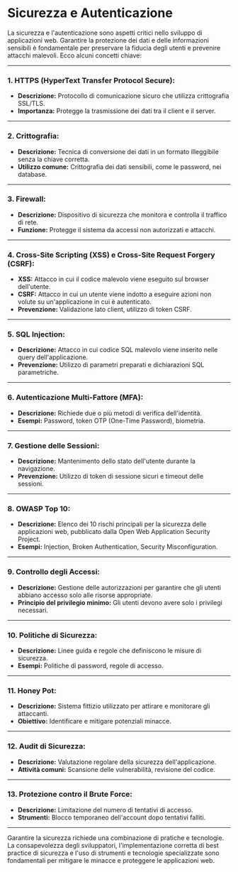 # Sicurezza e Autenticazione

La sicurezza e l'autenticazione sono aspetti critici nello sviluppo di applicazioni web. Garantire la protezione dei dati e delle informazioni sensibili è fondamentale per preservare la fiducia degli utenti e prevenire attacchi malevoli. Ecco alcuni concetti chiave:

---

### 1. **HTTPS (HyperText Transfer Protocol Secure):**

- **Descrizione:** Protocollo di comunicazione sicuro che utilizza crittografia SSL/TLS.
- **Importanza:** Protegge la trasmissione dei dati tra il client e il server.

---

### 2. **Crittografia:**

- **Descrizione:** Tecnica di conversione dei dati in un formato illeggibile senza la chiave corretta.
- **Utilizzo comune:** Crittografia dei dati sensibili, come le password, nei database.

---

### 3. **Firewall:**

- **Descrizione:** Dispositivo di sicurezza che monitora e controlla il traffico di rete.
- **Funzione:** Protegge il sistema da accessi non autorizzati e attacchi.

---

### 4. **Cross-Site Scripting (XSS) e Cross-Site Request Forgery (CSRF):**

- **XSS:** Attacco in cui il codice malevolo viene eseguito sul browser dell'utente.
- **CSRF:** Attacco in cui un utente viene indotto a eseguire azioni non volute su un'applicazione in cui è autenticato.
- **Prevenzione:** Validazione lato client, utilizzo di token CSRF.

---

### 5. **SQL Injection:**

- **Descrizione:** Attacco in cui codice SQL malevolo viene inserito nelle query dell'applicazione.
- **Prevenzione:** Utilizzo di parametri preparati e dichiarazioni SQL parametriche.

---

### 6. **Autenticazione Multi-Fattore (MFA):**

- **Descrizione:** Richiede due o più metodi di verifica dell'identità.
- **Esempi:** Password, token OTP (One-Time Password), biometria.

---

### 7. **Gestione delle Sessioni:**

- **Descrizione:** Mantenimento dello stato dell'utente durante la navigazione.
- **Prevenzione:** Utilizzo di token di sessione sicuri e timeout delle sessioni.

---

### 8. **OWASP Top 10:**

- **Descrizione:** Elenco dei 10 rischi principali per la sicurezza delle applicazioni web, pubblicato dalla Open Web Application Security Project.
- **Esempi:** Injection, Broken Authentication, Security Misconfiguration.

---

### 9. **Controllo degli Accessi:**

- **Descrizione:** Gestione delle autorizzazioni per garantire che gli utenti abbiano accesso solo alle risorse appropriate.
- **Principio del privilegio minimo:** Gli utenti devono avere solo i privilegi necessari.

---

### 10. **Politiche di Sicurezza:**

- **Descrizione:** Linee guida e regole che definiscono le misure di sicurezza.
- **Esempi:** Politiche di password, regole di accesso.

---

### 11. **Honey Pot:**

- **Descrizione:** Sistema fittizio utilizzato per attirare e monitorare gli attaccanti.
- **Obiettivo:** Identificare e mitigare potenziali minacce.

---

### 12. **Audit di Sicurezza:**

- **Descrizione:** Valutazione regolare della sicurezza dell'applicazione.
- **Attività comuni:** Scansione delle vulnerabilità, revisione del codice.

---

### 13. **Protezione contro il Brute Force:**

- **Descrizione:** Limitazione del numero di tentativi di accesso.
- **Strumenti:** Blocco temporaneo dell'account dopo tentativi falliti.

---

Garantire la sicurezza richiede una combinazione di pratiche e tecnologie. La consapevolezza degli sviluppatori, l'implementazione corretta di best practice di sicurezza e l'uso di strumenti e tecnologie specializzate sono fondamentali per mitigare le minacce e proteggere le applicazioni web.
